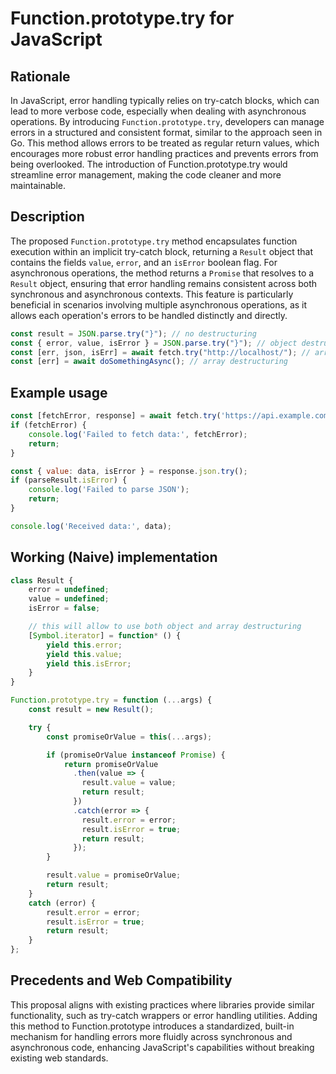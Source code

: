 # Function.prototype.try for JavaScript

## Rationale
In JavaScript, error handling typically relies on try-catch blocks, which can lead to more verbose code, especially when dealing with asynchronous operations. By introducing `Function.prototype.try`, developers can manage errors in a structured and consistent format, similar to the approach seen in Go. This method allows errors to be treated as regular return values, which encourages more robust error handling practices and prevents errors from being overlooked. The introduction of Function.prototype.try would streamline error management, making the code cleaner and more maintainable.

## Description
The proposed `Function.prototype.try` method encapsulates function execution within an implicit try-catch block, returning a `Result` object that contains the fields `value`, `error`, and an `isError` boolean flag. For asynchronous operations, the method returns a `Promise` that resolves to a `Result` object, ensuring that error handling remains consistent across both synchronous and asynchronous contexts. This feature is particularly beneficial in scenarios involving multiple asynchronous operations, as it allows each operation's errors to be handled distinctly and directly.

```js
const result = JSON.parse.try("}"); // no destructuring
const { error, value, isError } = JSON.parse.try("}"); // object destructuring
const [err, json, isErr] = await fetch.try("http://localhost/"); // array destructuring
const [err] = await doSomethingAsync(); // array destructuring
```

## Example usage

```js
const [fetchError, response] = await fetch.try('https://api.example.com/data');
if (fetchError) {
    console.log('Failed to fetch data:', fetchError);
    return;
}

const { value: data, isError } = response.json.try();
if (parseResult.isError) {
    console.log('Failed to parse JSON');
    return;
}

console.log('Received data:', data);
```

## Working (Naive) implementation
```js
class Result {
    error = undefined;
    value = undefined;
    isError = false;

    // this will allow to use both object and array destructuring
    [Symbol.iterator] = function* () {
        yield this.error;
        yield this.value;
        yield this.isError;
    }
}

Function.prototype.try = function (...args) {
    const result = new Result();

    try {
        const promiseOrValue = this(...args);

        if (promiseOrValue instanceof Promise) {
            return promiseOrValue
              .then(value => {
                result.value = value;
                return result;
              })
              .catch(error => {
                result.error = error;
                result.isError = true;
                return result;
              });
        }

        result.value = promiseOrValue;
        return result;
    }
    catch (error) {
        result.error = error;
        result.isError = true;
        return result;
    }
};
```

## Precedents and Web Compatibility

This proposal aligns with existing practices where libraries provide similar functionality, such as try-catch wrappers or error handling utilities. Adding this method to Function.prototype introduces a standardized, built-in mechanism for handling errors more fluidly across synchronous and asynchronous code, enhancing JavaScript's capabilities without breaking existing web standards.
